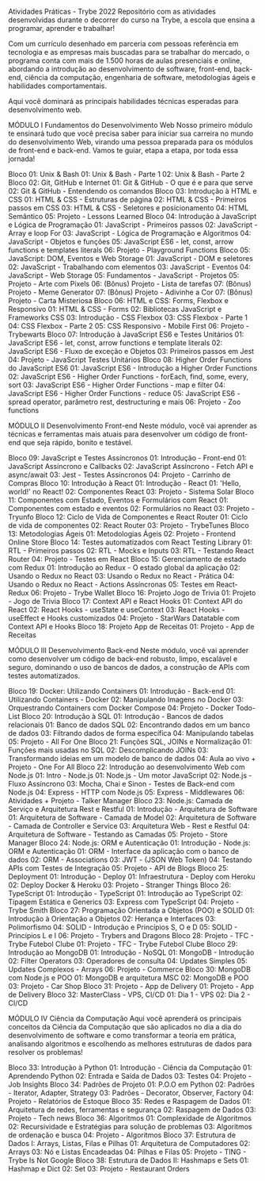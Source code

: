 Atividades Práticas - Trybe 2022
Repositório com as atividades desenvolvidas durante o decorrer do curso na Trybe, a escola que ensina a programar, aprender e trabalhar!

Com um currículo desenhado em parceria com pessoas referência em tecnologia e as empresas mais buscadas para se trabalhar do mercado, o programa conta com mais de 1.500 horas de aulas presenciais e online, abordando a introdução ao desenvolvimento de software, front-end, back-end, ciência da computação, engenharia de software, metodologias ágeis e habilidades comportamentais.

Aqui você dominará as principais habilidades técnicas esperadas para desenvolvimento web.



MÓDULO I
Fundamentos do Desenvolvimento Web
Nosso primeiro módulo te ensinará tudo que você precisa saber para iniciar sua carreira no mundo do desenvolvimento Web, virando uma pessoa preparada para os módulos de front-end e back-end. Vamos te guiar, etapa a etapa, por toda essa jornada!

Bloco 01: Unix & Bash
 01: Unix & Bash - Parte 1
 02: Unix & Bash - Parte 2
Bloco 02: Git, GitHub e Internet
 01: Git & GitHub - O que é e para que serve
 02: Git & GitHub - Entendendo os comandos
Bloco 03: Introdução à HTML e CSS
 01: HTML & CSS - Estruturas de página
 02: HTML & CSS - Primeiros passos em CSS
 03: HTML & CSS - Seletores e posicionamento
 04: HTML Semântico
 05: Projeto - Lessons Learned
Bloco 04: Introdução à JavaScript e Lógica de Programação
 01: JavaScript - Primeiros passos
 02: JavaScript - Array e loop For
 03: JavaScript - Lógica de Programação e Algoritmos
 04: JavaScript - Objetos e funções
 05: JavaScript ES6 - let, const, arrow functions e templates literals
 06: Projeto - Playground Functions
Bloco 05: JavaScript: DOM, Eventos e Web Storage
 01: JavaScript - DOM e seletores
 02: JavaScript - Trabalhando com elementos
 03: JavaScript - Eventos
 04: JavaScript - Web Storage
 05: Fundamentos - JavaScript - Projetos
 05: Projeto - Arte com Pixels
 06: (Bônus) Projeto - Lista de tarefas
 07: (Bônus) Projeto - Meme Generator
 07: (Bônus) Projeto - Adivinhe a Cor
 07: (Bônus) Projeto - Carta Misteriosa
Bloco 06: HTML e CSS: Forms, Flexbox e Responsivo
 01: HTML & CSS - Forms
 02: Bibliotecas JavaScript e Frameworks CSS
 03: Introdução - CSS Flexbox
 03: CSS Flexbox - Parte 1
 04: CSS Flexbox - Parte 2
 05: CSS Responsivo - Mobile First
 06: Projeto - Trybewarts
Bloco 07: Introdução à JavaScript ES6 e Testes Unitários
 01: JavaScript ES6 - let, const, arrow functions e template literals
 02: JavaScript ES6 - Fluxo de exceção e Objetos
 03: Primeiros passos em Jest
 04: Projeto - JavaScript Testes Unitários
Bloco 08: Higher Order Functions do JavaScript ES6
 01: JavaScript ES6 - Introdução a Higher Order Functions
 02: JavaScript ES6 - Higher Order Functions - forEach, find, some, every, sort
 03: JavaScript ES6 - Higher Order Functions - map e filter
 04: JavaScript ES6 - Higher Order Functions - reduce
 05: JavaScript ES6 - spread operator, parâmetro rest, destructuring e mais
 06: Projeto - Zoo functions



MÓDULO II
Desenvolvimento Front-end
Neste módulo, você vai aprender as técnicas e ferramentas mais atuais para desenvolver um código de front-end que seja rápido, bonito e testável.

Bloco 09: JavaScript e Testes Assíncronos
 01: Introdução - Front-end
 01: JavaScript Assíncrono e Callbacks
 02: JavaScript Assíncrono - Fetch API e async/await
 03: Jest - Testes Assíncronos
 04: Projeto - Carrinho de Compras
Bloco 10: Introdução à React
 01: Introdução - React
 01: 'Hello, world!' no React!
 02: Componentes React
 03: Projeto - Sistema Solar
Bloco 11: Componentes com Estado, Eventos e Formulários com React
 01: Componentes com estado e eventos
 02: Formulários no React
 03: Projeto - Tryunfo
Bloco 12: Ciclo de Vida de Componentes e React Router
 01: Ciclo de vida de componentes
 02: React Router
 03: Projeto - TrybeTunes
Bloco 13: Metodologias Ágeis
 01: Metodologias Ágeis
 02: Projeto - Frontend Online Store
Bloco 14: Testes automatizados com React Testing Library
 01: RTL - Primeiros passos
 02: RTL - Mocks e Inputs
 03: RTL - Testando React Router
 04: Projeto - Testes em React
Bloco 15: Gerenciamento de estado com Redux
 01: Introdução ao Redux - O estado global da aplicação
 02: Usando o Redux no React
 03: Usando o Redux no React - Prática
 04: Usando o Redux no React - Actions Assíncronas
 05: Testes em React-Redux
 06: Projeto - Trybe Wallet
Bloco 16: Projeto Jogo de Trivia
 01: Projeto - Jogo de Trivia
Bloco 17: Context API e React Hooks
 01: Context API do React
 02: React Hooks - useState e useContext
 03: React Hooks - useEffect e Hooks customizados
 04: Projeto - StarWars Datatable com Context API e Hooks
Bloco 18: Projeto App de Receitas
 01: Projeto - App de Receitas



MÓDULO III
Desenvolvimento Back-end
Neste módulo, você vai aprender como desenvolver um código de back-end robusto, limpo, escalável e seguro, dominando o uso de bancos de dados, a construção de APIs com testes automatizados.

Bloco 19: Docker: Utilizando Containers
 01: Introdução - Back-end
 01: Utilizando Containers - Docker
 02: Manipulando Imagens no Docker
 03: Orquestrando Containers com Docker Compose
 04: Projeto - Docker Todo-List
Bloco 20: Introdução à SQL
 01: Introdução - Bancos de dados relacionais
 01: Banco de dados SQL
 02: Encontrando dados em um banco de dados
 03: Filtrando dados de forma específica
 04: Manipulando tabelas
 05: Projeto - All For One
Bloco 21: Funções SQL, JOINs e Normalização
 01: Funções mais usadas no SQL
 02: Descomplicando JOINs
 03: Transformando ideias em um modelo de banco de dados
 04: Aula ao vivo + Projeto - One For All
Bloco 22: Introdução ao desenvolvimento Web com Node.js
 01: Intro - Node.js
 01: Node.js - Um motor JavaScript
 02: Node.js - Fluxo Assíncrono
 03: Mocha, Chai e Sinon - Testes de Back-end com Node.js
 04: Express - HTTP com Node.js
 05: Express - Middlewares
 06: Atividades + Projeto - Talker Manager
Bloco 23: Node.js: Camada de Serviço e Arquitetura Rest e Restful
 01: Introdução - Arquitetura de Software
 01: Arquitetura de Software - Camada de Model
 02: Arquitetura de Software - Camada de Controller e Service
 03: Arquitetura Web - Rest e Restful
 04: Arquitetura de Software - Testando as Camadas
 05: Projeto - Store Manager
Bloco 24: Node.js: ORM e Autenticação
 01: Introdução - Node.js: ORM e Autenticação
 01: ORM - Interface da aplicação com o banco de dados
 02: ORM - Associations
 03: JWT - (JSON Web Token)
 04: Testando APIs com Testes de Integração
 05: Projeto - API de Blogs
Bloco 25: Deployment
 01: Introdução - Deploy
 01: Infraestrutura - Deploy com Heroku
 02: Deploy Docker & Heroku
 03: Projeto - Stranger Things
Bloco 26: TypeScript
 01: Introdução - TypeScript
 01: Introdução ao TypeScript
 02: Tipagem Estática e Generics
 03: Express com TypeScript
 04: Projeto - Trybe Smith
Bloco 27: Programação Orientada a Objetos (POO) e SOLID
 01: Introdução à Orientação a Objetos
 02: Herança e Interfaces
 03: Polimorfismo
 04: SOLID - Introdução e Princípios S, O e D
 05: SOLID - Princípios L e I
 06: Projeto - Trybers and Dragons
Bloco 28: Projeto - TFC - Trybe Futebol Clube
 01: Projeto - TFC - Trybe Futebol Clube
Bloco 29: Introdução ao MongoDB
 01: Introdução - NoSQL
 01: MongoDB - Introdução
 02: Filter Operators
 03: Operadores de consulta
 04: Updates Simples
 05: Updates Complexos - Arrays
 06: Projeto - Commerce
Bloco 30: MongoDB com Node.js e POO
 01: MongoDB e arquitetura MSC
 02: MongoDB e POO
 03: Projeto - Car Shop
Bloco 31: Projeto - App de Delivery
 01: Projeto - App de Delivery
Bloco 32: MasterClass - VPS, CI/CD
 01: Dia 1 - VPS
 02: Dia 2 - CI/CD



MÓDULO IV
Ciência da Computação
Aqui você aprenderá os principais conceitos da Ciência da Computação que são aplicados no dia a dia do desenvolvimento de software e como transformar a teoria em prática, analisando algoritmos e escolhendo as melhores estruturas de dados para resolver os problemas!

Bloco 33: Introdução à Python
 01: Introdução - Ciência da Computação
 01: Aprendendo Python
 02: Entrada e Saída de Dados
 03: Testes
 04: Projeto - Job Insights
Bloco 34: Padrões de Projeto
 01: P.O.O em Python
 02: Padrões - Iterator, Adapter, Strategy
 03: Padrões - Decorator, Observer, Factory
 04: Projeto - Relatórios de Estoque
Bloco 35: Redes e Raspagem de Dados
 01: Arquitetura de redes, ferramentas e segurança
 02: Raspagem de Dados
 03: Projeto - Tech news
Bloco 36: Algoritmos
 01: Complexidade de Algoritmos
 02: Recursividade e Estratégias para solução de problemas
 03: Algoritmos de ordenação e busca
 04: Projeto - Algoritmos
Bloco 37: Estrutura de Dados I: Arrays, Listas, Filas e Pilhas
 01: Arquitetura de Computadores
 02: Arrays
 03: Nó e Listas Encadeadas
 04: Pilhas e Filas
 05: Projeto - TING - Trybe Is Not Google
Bloco 38: Estrutura de Dados II: Hashmaps e Sets
 01: Hashmap e Dict
 02: Set
 03: Projeto - Restaurant Orders
